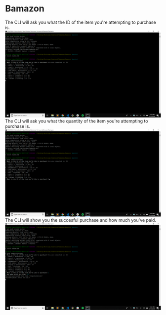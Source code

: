 # Bamazon

The CLI will ask you what the ID of the item you're attempting to purchase is.
![Ask](/ask.png)
The CLI will ask you what the quantity of the item you're attempting to purchase is.
![Ask1](/ask1.png)
The CLI will show you the succesful purchase and how much you've paid.
![Ask3](/ask3.png)